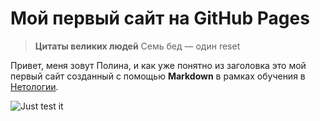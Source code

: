 # Мой первый сайт на GitHub Pages

> **Цитаты великих людей**
    Семь бед — один reset

Привет, меня зовут Полина, и как уже понятно из заголовка это мой первый сайт созданный с помощью **Markdown** в рамках обучения в [Нетологии](https://netology.ru/).


![Just test it](../Test-Logo.png "Just test it")
